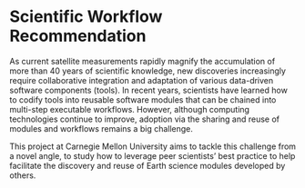 # Scientific Workflow Recommendation
As current satellite measurements rapidly magnify the accumulation of more than 40 years of scientific knowledge, new discoveries increasingly require collaborative integration and adaptation of various data-driven software components (tools). In recent years, scientists have learned how to codify tools into reusable software modules that can be chained into multi-step executable workflows. However, although computing technologies continue to improve, adoption via the sharing and reuse of modules and workflows remains a big challenge.

This project at Carnegie Mellon University aims to tackle this challenge from a novel angle, to study how to leverage peer scientists’ best practice to help facilitate the discovery and reuse of Earth science modules developed by others.
